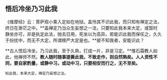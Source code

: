 ## 悟后冷坐乃习此我

《维摩经》云：菩萨观小乘入定如在地狱。盖怜其不识此我，而只知有禅定之法，终日在渺茫之中。**盖禅定乃当众生妄想之一法，只要知此我本来大定，或暂时静坐亦可，非是执定此法，抛去日用，死坐以为高异。若能识此我而保任之，久久于纷扰中，而无不大定，所谓楞严大定是也。**彼不知我者，安能识此？

**古人悟后冷坐，乃习此我，至于久熟，打成一片，非是习定。**惟石霜教人如此，他禅师不然。**教人随时随事提撕此我，不致走作，则自然熟矣。人人资性不同，要自家酌量，或静中习，或动中习，只要相安而行之，无不至矣。**

```yang
知此我，本来大定，禅定乃妄想之法。
```
